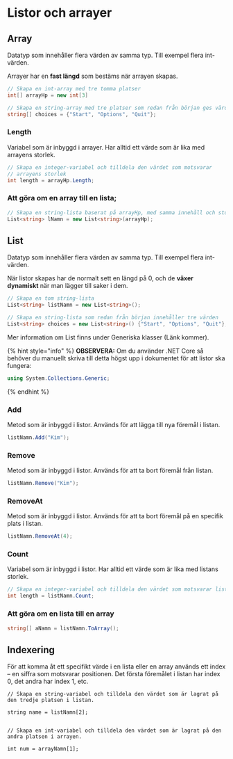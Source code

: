 # Listor och arrayer

## Array

Datatyp som innehåller flera värden av samma typ. Till exempel flera int-värden.

Arrayer har en **fast längd** som bestäms när arrayen skapas.

```csharp
// Skapa en int-array med tre tomma platser
int[] arrayHp = new int[3]

// Skapa en string-array med tre platser som redan från början ges värden
string[] choices = {"Start", "Options", "Quit"};
```

### Length

Variabel som är inbyggd i arrayer. Har alltid ett värde som är lika med arrayens storlek.

```csharp
// Skapa en integer-variabel och tilldela den värdet som motsvarar 
// arrayens storlek
int length = arrayHp.Length;
```

### Att göra om en array till en lista;

```csharp
// Skapa en string-lista baserat på arrayHp, med samma innehåll och storlek
List<string> lNamn = new List<string>(arrayHp);
```

## List

Datatyp som innehåller flera värden av samma typ. Till exempel flera int-värden.

När listor skapas har de normalt sett en längd på 0, och de **växer dynamiskt** när man lägger till saker i dem.

```csharp
// Skapa en tom string-lista
List<string> listNamn = new List<string>();

// Skapa en string-lista som redan från början innehåller tre värden
List<string> choices = new List<string>() {"Start", "Options", "Quit"};
```

Mer information om List finns under Generiska klasser \(Länk kommer\).

{% hint style="info" %}
**OBSERVERA:** Om du använder .NET Core så behöver du manuellt skriva till detta högst upp i dokumentet för att listor ska fungera:

```csharp
using System.Collections.Generic;
```
{% endhint %}

### Add

Metod som är inbyggd i listor. Används för att lägga till nya föremål i listan.

```csharp
listNamn.Add("Kim");
```

### Remove

Metod som är inbyggd i listor. Används för att ta bort föremål från listan.

```csharp
listNamn.Remove("Kim");
```

### RemoveAt

Metod som är inbyggd i listor. Används för att ta bort föremål på en specifik plats i listan.

```csharp
listNamn.RemoveAt(4);
```

### Count

Variabel som är inbyggd i listor. Har alltid ett värde som är lika med listans storlek.

```csharp
// Skapa en integer-variabel och tilldela den värdet som motsvarar listans storlek
int length = listNamn.Count;
```

### Att göra om en lista till en array

```csharp
string[] aNamn = listNamn.ToArray();
```

## Indexering

För att komma åt ett specifikt värde i en lista eller en array används ett index – en siffra som motsvarar positionen. Det första föremålet i listan har index 0, det andra har index 1, etc.

```text
// Skapa en string-variabel och tilldela den värdet som är lagrat på den tredje platsen i listan.
```

```text
string name = listNamn[2];
```

```text

```

```text
// Skapa en int-variabel och tilldela den värdet som är lagrat på den andra platsen i arrayen.
```

```text
int num = arrayNamn[1];
```

